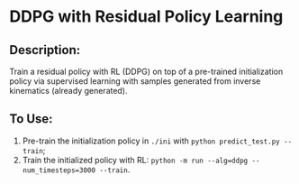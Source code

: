 # DDPG with Residual Policy Learning

## Description:

Train a residual policy with RL (DDPG) on top of a pre-trained initialization policy via supervised learning with samples generated from inverse kinematics (already generated).

## To Use:

1. Pre-train the initialization policy in `./ini` with `python predict_test.py --train`;
2. Train the initialized policy with RL: `python -m run --alg=ddpg --num_timesteps=3000 --train`.

